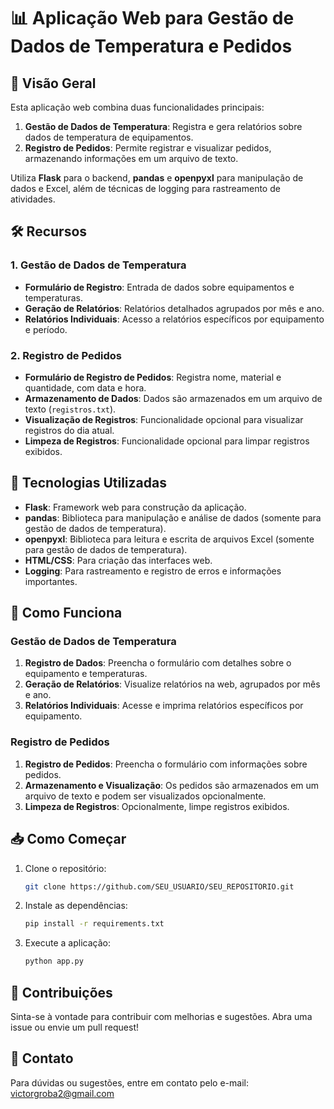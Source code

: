 # 📊 **Aplicação Web para Gestão de Dados de Temperatura e Pedidos**

## 🚀 **Visão Geral**

Esta aplicação web combina duas funcionalidades principais:
1. **Gestão de Dados de Temperatura**: Registra e gera relatórios sobre dados de temperatura de equipamentos.
2. **Registro de Pedidos**: Permite registrar e visualizar pedidos, armazenando informações em um arquivo de texto.

Utiliza **Flask** para o backend, **pandas** e **openpyxl** para manipulação de dados e Excel, além de técnicas de logging para rastreamento de atividades.

## 🛠️ **Recursos**

### 1. **Gestão de Dados de Temperatura**
- **Formulário de Registro**: Entrada de dados sobre equipamentos e temperaturas.
- **Geração de Relatórios**: Relatórios detalhados agrupados por mês e ano.
- **Relatórios Individuais**: Acesso a relatórios específicos por equipamento e período.

### 2. **Registro de Pedidos**
- **Formulário de Registro de Pedidos**: Registra nome, material e quantidade, com data e hora.
- **Armazenamento de Dados**: Dados são armazenados em um arquivo de texto (`registros.txt`).
- **Visualização de Registros**: Funcionalidade opcional para visualizar registros do dia atual.
- **Limpeza de Registros**: Funcionalidade opcional para limpar registros exibidos.

## 🌟 **Tecnologias Utilizadas**

- **Flask**: Framework web para construção da aplicação.
- **pandas**: Biblioteca para manipulação e análise de dados (somente para gestão de dados de temperatura).
- **openpyxl**: Biblioteca para leitura e escrita de arquivos Excel (somente para gestão de dados de temperatura).
- **HTML/CSS**: Para criação das interfaces web.
- **Logging**: Para rastreamento e registro de erros e informações importantes.

## 📂 **Como Funciona**

### **Gestão de Dados de Temperatura**

1. **Registro de Dados**: Preencha o formulário com detalhes sobre o equipamento e temperaturas.
2. **Geração de Relatórios**: Visualize relatórios na web, agrupados por mês e ano.
3. **Relatórios Individuais**: Acesse e imprima relatórios específicos por equipamento.

### **Registro de Pedidos**

1. **Registro de Pedidos**: Preencha o formulário com informações sobre pedidos.
2. **Armazenamento e Visualização**: Os pedidos são armazenados em um arquivo de texto e podem ser visualizados opcionalmente.
3. **Limpeza de Registros**: Opcionalmente, limpe registros exibidos.

## 📥 **Como Começar**

1. Clone o repositório:
    ```bash
    git clone https://github.com/SEU_USUARIO/SEU_REPOSITORIO.git
    ```

2. Instale as dependências:
    ```bash
    pip install -r requirements.txt
    ```

3. Execute a aplicação:
    ```bash
    python app.py
    ```


## 🤝 **Contribuições**

Sinta-se à vontade para contribuir com melhorias e sugestões. Abra uma issue ou envie um pull request!

## 📧 **Contato**

Para dúvidas ou sugestões, entre em contato pelo e-mail: [victorgroba2@gmail.com](mailto:victorgroba2@gmail.com)
